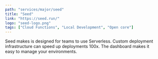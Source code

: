 ```yaml
---
path: "services/major/seed"
title: "Seed"
link: "https://seed.run/"
logo: "seed-logo.png"
tags: ["Cloud Functions", "Local Development", "Open core"]
---
```


Seed makes is designed for teams to use Serverless. Custom deployment infrastructure can speed up deployments 100x. The dashboard makes it easy to manage your environments.
